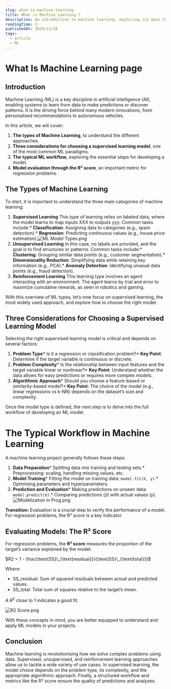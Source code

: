 ```yaml
---
slug: what-is-machine-learning
title: What is Machine Learning ?
description: An introduction to machine learning, exploring its main types, key model selection criteria, and the workflow from training to evaluation, with a focus on practical insights.
readingTime: 3
publishedAt: 2024/11/26
tags:
  - article
  - ML
---
```


# What Is Machine Learning page

## Introduction

Machine Learning (ML) is a key discipline in artificial intelligence (AI), enabling systems to learn from data to make predictions or discover patterns. It is the driving force behind many modern innovations, from personalised recommendations to autonomous vehicles.

In this article, we will cover:

1. **The types of Machine Learning**, to understand the different approaches.
2. **Three considerations for choosing a supervised learning model**, one of the most common ML paradigms.
3. **The typical ML workflow**, exploring the essential steps for developing a model.
4. **Model evaluation through the R² score**, an important metric for regression problems.

## The Types of Machine Learning

To start, it is important to understand the three main categories of machine learning:

1. **Supervised Learning** This type of learning relies on labeled data, where the model learns to map inputs XXX to outputs yyy. Common tasks include:\* **Classification**: Assigning data to categories (e.g., spam detection).\* **Regression**: Predicting continuous values (e.g., house price estimation).![ML Model Types.png](/portfolio/What%20is%20Machine%20Learning/ML%20Model%20Types.png)
2. **Unsupervised Learning** In this case, no labels are provided, and the goal is to find structures or patterns. Common tasks include:\* **Clustering**: Grouping similar data points (e.g., customer segmentation).\* **Dimensionality Reduction**: Simplifying data while retaining key information (e.g., PCA).* **Anomaly Detection**: Identifying unusual data points (e.g., fraud detection).
3. **Reinforcement Learning** This learning type involves an agent interacting with an environment. The agent learns by trial and error to maximize cumulative rewards, as seen in robotics and gaming.

With this overview of ML types, let’s now focus on supervised learning, the most widely used approach, and explore how to choose the right model.

## Three Considerations for Choosing a Supervised Learning Model

Selecting the right supervised learning model is critical and depends on several factors:

1. **Problem Type**\* Is it a regression or classification problem?\* **Key Point**: Determine if the target variable is continuous or discrete.
2. **Problem Complexity**\* Is the relationship between input features and the target variable linear or nonlinear?\* **Key Point**: Understand whether the data allows for easy predictions or requires more complex models.
3. **Algorithmic Approach**\* Should you choose a feature-based or similarity-based model?\* **Key Point**: The choice of the model (e.g., linear regressions vs k-NN) depends on the dataset’s size and complexity.

Once the model type is defined, the next step is to delve into the full workflow of developing an ML model.

# The Typical Workflow in Machine Learning

A machine learning project generally follows these steps:

1. **Data Preparation**\* Splitting data into training and testing sets.\* Preprocessing: scaling, handling missing values, etc.
2. **Model Training**\* Fitting the model on training data: `model.fit(X, y)`.\* Optimising parameters and hyperparameters.
3. **Prediction and Evaluation**\* Making predictions on unseen data: `model.predict(X)`.\* Comparing predictions ($\hat{y}$​) with actual values ($y$).![Modelization in Prog.png](/portfolio/What%20is%20Machine%20Learning/Modelization%20in%20Prog.png)

**Transition:** Evaluation is a crucial step to verify the performance of a model. For regression problems, the R² score is a key indicator.

## Evaluating Models: The R² Score

For regression problems, the **R² score** measures the proportion of the target’s variance explained by the model:

$R2 = 1 - \frac{\text{SS}\_{\text{residual}}}{\text{SS}\_{\text{total}}}$

Where:

- $\text{SS}\_{\text{residual}}$​: Sum of squared residuals between actual and predicted values.
- $\text{SS}\_{\text{total}}$​: Total sum of squares relative to the target’s mean.

A $R^2$ close to 1 indicates a good fit.

![R2 Score.png](/portfolio/What%20is%20Machine%20Learning/R2%20Score.png)

With these concepts in mind, you are better equipped to understand and apply ML models in your projects.

## Conclusion

Machine learning is revolutionising how we solve complex problems using data. Supervised, unsupervised, and reinforcement learning approaches allow us to tackle a wide variety of use cases. In supervised learning, the model choice depends on the problem type, its complexity, and the appropriate algorithmic approach. Finally, a structured workflow and metrics like the R² score ensure the quality of predictions and analyses.
